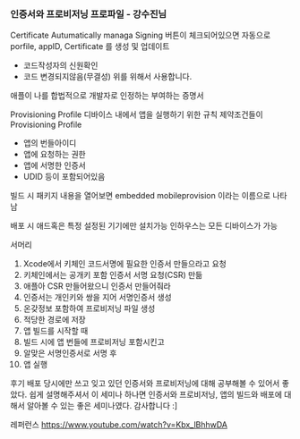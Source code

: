 ### 인증서와 프로비저닝 프로파일 - 강수진님
Certificate
Autumatically managa Signing 버튼이 체크되어있으면 자동으로 
porfile, appID, Certificate 를 생성 및 업데이트


- 코드작성자의 신원확인
- 코드 변경되지않음(무결성)
위를 위해서 사용합니다.

애플이 나를 합법적으로 개발자로 인정하는 부여하는 증명서


Provisioning Profile
디바이스 내에서 앱을 실행하기 위한 규칙
제약조건들이 Provisioning Profile
- 앱의 번들아이디
- 앱에 요청하는 권한
- 앱에 서명한 인증서
- UDID
등이 포함되어있음

빌드 시 패키지 내용을 열어보면 embedded mobileprovision  이라는 이름으로 나타남

배포 시
애드혹은 특정 설정된 기기에만 설치가능
인하우스는 모든 디바이스가 가능

서머리
1. Xcode에서 키체인 코드서명에 필요한 인증서 만들으라고 요청
2. 키체인에서는 공개키 포함 인증서 서명 요청(CSR) 만듦
3. 애플아 CSR 만들어왔으니 인증서 만들어줘라
4. 인증서는 개인키와 쌍을 지어 서명인증서 생성 
5. 온갖정보 포함하여 프로비저닝 파일 생성
6. 적당한 경로에 저장
7. 앱 빌드를 시작할 때
8. 빌드 시에 앱 번들에 프로비저닝 포함시킨고
9. 알맞은 서명인증서로 서명 후
10. 앱 실행

후기
배포 당시에만 쓰고 잊고 있던 인증서와 프로비저닝에 대해 공부해볼 수 있어서 좋았다.
쉽게 설명해주셔서 이 세미나 하나면 인증서와 프로비저닝, 앱의 빌드와 배포에 대해서 알아볼 수 있는 좋은 세미나였다. 감사합니다 :]

레퍼런스
https://www.youtube.com/watch?v=Kbx_lBhhwDA
